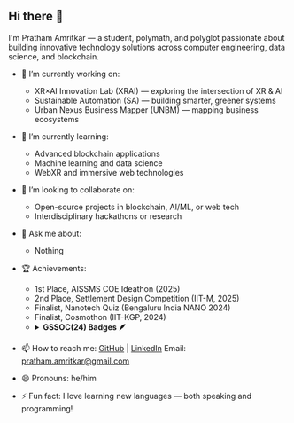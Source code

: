 ## Hi there 👋

I'm Pratham Amritkar — a student, polymath, and polyglot passionate about building innovative technology solutions across computer engineering, data science, and blockchain.

- 🔭 I’m currently working on:
  - XR×AI Innovation Lab (XRAI) — exploring the intersection of XR & AI
  - Sustainable Automation (SA) — building smarter, greener systems
  - Urban Nexus Business Mapper (UNBM) — mapping business ecosystems

- 🌱 I’m currently learning:
  - Advanced blockchain applications
  - Machine learning and data science
  - WebXR and immersive web technologies

- 👯 I’m looking to collaborate on:
  - Open-source projects in blockchain, AI/ML, or web tech
  - Interdisciplinary hackathons or research

- 💬 Ask me about:
  - Nothing

- 🏆 Achievements:
  - 1st Place, AISSMS COE Ideathon (2025)
  - 2nd Place, Settlement Design Competition (IIT-M, 2025)
  - Finalist, Nanotech Quiz (Bengaluru India NANO 2024)
  - Finalist, Cosmothon (IIT-KGP, 2024)
  - <details>
     <summary><b>GSSOC(24) Badges 🪶</b></summary><br>
    <div style='display:flex; align-items:center; gap: 10px;' align='center'>
      <a href="https://gssoc.girlscript.tech/leaderboard?year=2024Extd&username=prathamamritkar">
        <img src="https://raw.githubusercontent.com/GSSoC24/Postman-Challenge/main/docs/assets/Postman%20White.png" width="100px" height="100px" />
        <img src="https://raw.githubusercontent.com/GSSoC24/Postman-Challenge/main/docs/assets/1.png" width="100px" height="100px" />
        <img src="https://raw.githubusercontent.com/GSSoC24/Postman-Challenge/main/docs/assets/2.png" width="100px" height="100px" />
        <img src="https://raw.githubusercontent.com/GSSoC24/Postman-Challenge/main/docs/assets/3.png" width="100px" height="100px" />
        <img src="https://raw.githubusercontent.com/GSSoC24/Postman-Challenge/main/docs/assets/4.png" width="100px" height="100px" />
        <img src="https://raw.githubusercontent.com/GSSoC24/Postman-Challenge/main/docs/assets/5.png" width="100px" height="100px" />
      </a>
    </div>
    </details>


- 📫 How to reach me:
  [GitHub](https://github.com/prathamamritkar) | [LinkedIn](https://www.linkedin.com/in/prathamamritkar)
  Email: [pratham.amritkar@gmail.com](prathamamritkar@gmail.com)

- 😄 Pronouns: he/him
- ⚡ Fun fact: I love learning new languages — both speaking and programming!

<!--
**prathamamritkar/prathamamritkar** is a ✨ _special_ ✨ repository because its `README.md` (this file) appears on your GitHub profile.

Here are some ideas to get you started:

- 🔭 I’m currently working on ...
- 🌱 I’m currently learning ...
- 👯 I’m looking to collaborate on ...
- 🤔 I’m looking for help with ...
- 💬 Ask me about ...
- 📫 How to reach me: ...
- 😄 Pronouns: ...
- ⚡ Fun fact: ...
-->

